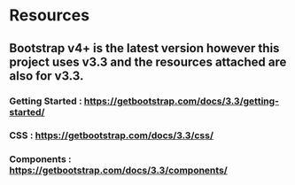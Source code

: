# Resources 

## Bootstrap v4+ is the latest version however this project uses v3.3 and the resources attached are also for v3.3. 

### Getting Started : https://getbootstrap.com/docs/3.3/getting-started/

### CSS : https://getbootstrap.com/docs/3.3/css/

### Components : https://getbootstrap.com/docs/3.3/components/

